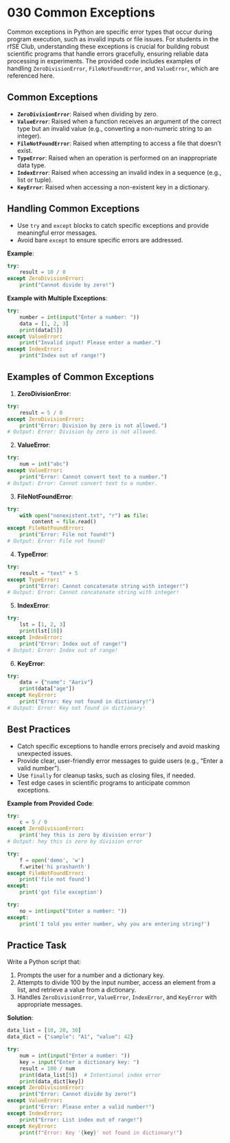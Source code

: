 # 030 Common Exceptions

Common exceptions in Python are specific error types that occur during program execution, such as invalid inputs or file issues. For students in the rfSE Club, understanding these exceptions is crucial for building robust scientific programs that handle errors gracefully, ensuring reliable data processing in experiments. The provided code includes examples of handling `ZeroDivisionError`, `FileNotFoundError`, and `ValueError`, which are referenced here.

## Common Exceptions

- **`ZeroDivisionError`**: Raised when dividing by zero.
- **`ValueError`**: Raised when a function receives an argument of the correct type but an invalid value (e.g., converting a non-numeric string to an integer).
- **`FileNotFoundError`**: Raised when attempting to access a file that doesn’t exist.
- **`TypeError`**: Raised when an operation is performed on an inappropriate data type.
- **`IndexError`**: Raised when accessing an invalid index in a sequence (e.g., list or tuple).
- **`KeyError`**: Raised when accessing a non-existent key in a dictionary.

## Handling Common Exceptions

- Use `try` and `except` blocks to catch specific exceptions and provide meaningful error messages.
- Avoid bare `except` to ensure specific errors are addressed.

**Example**:

```python
try:
    result = 10 / 0
except ZeroDivisionError:
    print("Cannot divide by zero!")
```

**Example with Multiple Exceptions**:

```python
try:
    number = int(input("Enter a number: "))
    data = [1, 2, 3]
    print(data[5])
except ValueError:
    print("Invalid input! Please enter a number.")
except IndexError:
    print("Index out of range!")
```

## Examples of Common Exceptions

1. **ZeroDivisionError**:

```python
try:
    result = 5 / 0
except ZeroDivisionError:
    print("Error: Division by zero is not allowed.")
# Output: Error: Division by zero is not allowed.
```

2. **ValueError**:

```python
try:
    num = int("abc")
except ValueError:
    print("Error: Cannot convert text to a number.")
# Output: Error: Cannot convert text to a number.
```

3. **FileNotFoundError**:

```python
try:
    with open("nonexistent.txt", "r") as file:
        content = file.read()
except FileNotFoundError:
    print("Error: File not found!")
# Output: Error: File not found!
```

4. **TypeError**:

```python
try:
    result = "text" + 5
except TypeError:
    print("Error: Cannot concatenate string with integer!")
# Output: Error: Cannot concatenate string with integer!
```

5. **IndexError**:

```python
try:
    lst = [1, 2, 3]
    print(lst[10])
except IndexError:
    print("Error: Index out of range!")
# Output: Error: Index out of range!
```

6. **KeyError**:

```python
try:
    data = {"name": "Aariv"}
    print(data["age"])
except KeyError:
    print("Error: Key not found in dictionary!")
# Output: Error: Key not found in dictionary!
```

## Best Practices

- Catch specific exceptions to handle errors precisely and avoid masking unexpected issues.
- Provide clear, user-friendly error messages to guide users (e.g., “Enter a valid number”).
- Use `finally` for cleanup tasks, such as closing files, if needed.
- Test edge cases in scientific programs to anticipate common exceptions.

**Example from Provided Code**:

```python
try:
    c = 5 / 0
except ZeroDivisionError:
    print('hey this is zero by division error')
# Output: hey this is zero by division error

try:
    f = open('demo', 'w')
    f.write('hi prashanth')
except FileNotFoundError:
    print('file not found')
except:
    print('got file exception')

try:
    no = int(input("Enter a number: "))
except:
    print('I told you enter number, why you are entering string?')
```

## Practice Task

Write a Python script that:

1. Prompts the user for a number and a dictionary key.
2. Attempts to divide 100 by the input number, access an element from a list, and retrieve a value from a dictionary.
3. Handles `ZeroDivisionError`, `ValueError`, `IndexError`, and `KeyError` with appropriate messages.

**Solution**:

```python
data_list = [10, 20, 30]
data_dict = {"sample": "A1", "value": 42}

try:
    num = int(input("Enter a number: "))
    key = input("Enter a dictionary key: ")
    result = 100 / num
    print(data_list[5])  # Intentional index error
    print(data_dict[key])
except ZeroDivisionError:
    print("Error: Cannot divide by zero!")
except ValueError:
    print("Error: Please enter a valid number!")
except IndexError:
    print("Error: List index out of range!")
except KeyError:
    print(f"Error: Key '{key}' not found in dictionary!")
```
